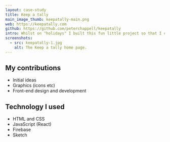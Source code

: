 ```yaml
---
layout: case-study
title: Keep a tally
main_image_thumb: keepatally-main.png
web: https://keepatally.com
github: https://github.com/peterchappell/keepatally
intro: Whilst on "holidays" I built this fun little project so that I could have a play with React and Firebase. It allows you to set up and keep tallies... of... things.
screenshots:
  - src: keepatally-1.jpg
    alt: The Keep a tally home page.
---
```


## My contributions

* Initial ideas
* Graphics (icons etc)
* Front-end design and development

## Technology I used

* HTML and CSS
* JavaScript (React)
* Firebase
* Sketch